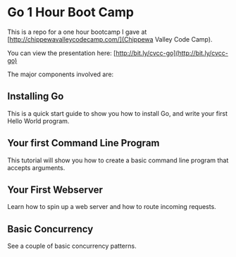 # Go 1 Hour Boot Camp

This is a repo for a one hour bootcamp I gave at [http://chippewavalleycodecamp.com/](Chippewa Valley Code Camp).

You can view the presentation here: [http://bit.ly/cvcc-go](http://bit.ly/cvcc-go)

The major components involved are:

## Installing Go

This is a quick start guide to show you how to install Go, and write your first Hello World program.

## Your first Command Line Program

This tutorial will show you how to create a basic command line program that accepts arguments.

## Your First Webserver

Learn how to spin up a web server and how to route incoming requests.

## Basic Concurrency

See a couple of basic concurrency patterns.
